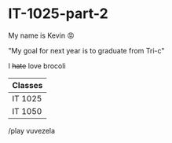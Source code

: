 # IT-1025-part-2
My name is Kevin :rage:

"My goal for next year is to graduate from Tri-c"

I ~~hate~~ love brocoli 


Classes |
------------ |
IT 1025 | 
IT 1050 | 

/play vuvezela
